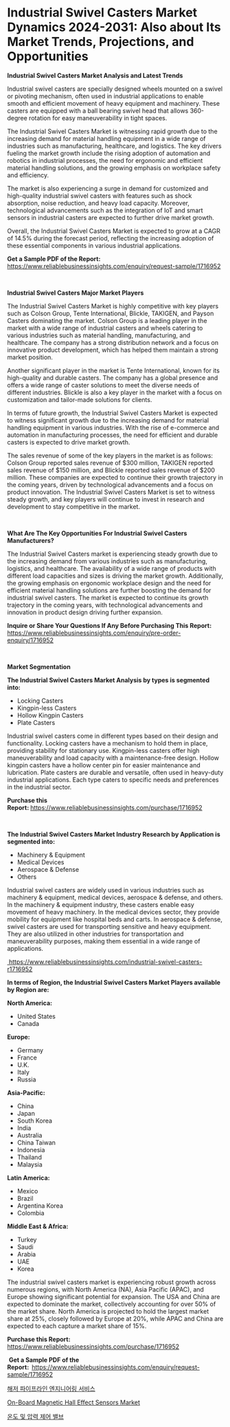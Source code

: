 <p><h1>Industrial Swivel Casters Market Dynamics 2024-2031: Also about Its Market Trends, Projections, and Opportunities</h1></p><p><strong>Industrial Swivel Casters Market Analysis and Latest Trends</strong></p>
<p><p>Industrial swivel casters are specially designed wheels mounted on a swivel or pivoting mechanism, often used in industrial applications to enable smooth and efficient movement of heavy equipment and machinery. These casters are equipped with a ball bearing swivel head that allows 360-degree rotation for easy maneuverability in tight spaces.</p><p>The Industrial Swivel Casters Market is witnessing rapid growth due to the increasing demand for material handling equipment in a wide range of industries such as manufacturing, healthcare, and logistics. The key drivers fueling the market growth include the rising adoption of automation and robotics in industrial processes, the need for ergonomic and efficient material handling solutions, and the growing emphasis on workplace safety and efficiency.</p><p>The market is also experiencing a surge in demand for customized and high-quality industrial swivel casters with features such as shock absorption, noise reduction, and heavy load capacity. Moreover, technological advancements such as the integration of IoT and smart sensors in industrial casters are expected to further drive market growth.</p><p>Overall, the Industrial Swivel Casters Market is expected to grow at a CAGR of 14.5% during the forecast period, reflecting the increasing adoption of these essential components in various industrial applications.</p></p>
<p><strong>Get a Sample PDF of the Report:&nbsp;</strong> <a href="https://www.reliablebusinessinsights.com/enquiry/request-sample/1716952">https://www.reliablebusinessinsights.com/enquiry/request-sample/1716952</a></p>
<p>&nbsp;</p>
<p><strong>Industrial Swivel Casters Major Market Players</strong></p>
<p><p>The Industrial Swivel Casters Market is highly competitive with key players such as Colson Group, Tente International, Blickle, TAKIGEN, and Payson Casters dominating the market. Colson Group is a leading player in the market with a wide range of industrial casters and wheels catering to various industries such as material handling, manufacturing, and healthcare. The company has a strong distribution network and a focus on innovative product development, which has helped them maintain a strong market position.</p><p>Another significant player in the market is Tente International, known for its high-quality and durable casters. The company has a global presence and offers a wide range of caster solutions to meet the diverse needs of different industries. Blickle is also a key player in the market with a focus on customization and tailor-made solutions for clients.</p><p>In terms of future growth, the Industrial Swivel Casters Market is expected to witness significant growth due to the increasing demand for material handling equipment in various industries. With the rise of e-commerce and automation in manufacturing processes, the need for efficient and durable casters is expected to drive market growth.</p><p>The sales revenue of some of the key players in the market is as follows: Colson Group reported sales revenue of $300 million, TAKIGEN reported sales revenue of $150 million, and Blickle reported sales revenue of $200 million. These companies are expected to continue their growth trajectory in the coming years, driven by technological advancements and a focus on product innovation. The Industrial Swivel Casters Market is set to witness steady growth, and key players will continue to invest in research and development to stay competitive in the market.</p></p>
<p>&nbsp;</p>
<p><strong>What Are The Key Opportunities For Industrial Swivel Casters Manufacturers?</strong></p>
<p><p>The Industrial Swivel Casters market is experiencing steady growth due to the increasing demand from various industries such as manufacturing, logistics, and healthcare. The availability of a wide range of products with different load capacities and sizes is driving the market growth. Additionally, the growing emphasis on ergonomic workplace design and the need for efficient material handling solutions are further boosting the demand for industrial swivel casters. The market is expected to continue its growth trajectory in the coming years, with technological advancements and innovation in product design driving further expansion.</p></p>
<p><strong>Inquire or Share Your Questions If Any Before Purchasing This Report:</strong> <a href="https://www.reliablebusinessinsights.com/enquiry/pre-order-enquiry/1716952">https://www.reliablebusinessinsights.com/enquiry/pre-order-enquiry/1716952</a></p>
<p>&nbsp;</p>
<p><strong>Market Segmentation</strong></p>
<p><strong>The Industrial Swivel Casters Market Analysis by types is segmented into:</strong></p>
<p><ul><li>Locking Casters</li><li>Kingpin-less Casters</li><li>Hollow Kingpin Casters</li><li>Plate Casters</li></ul></p>
<p><p>Industrial swivel casters come in different types based on their design and functionality. Locking casters have a mechanism to hold them in place, providing stability for stationary use. Kingpin-less casters offer high maneuverability and load capacity with a maintenance-free design. Hollow kingpin casters have a hollow center pin for easier maintenance and lubrication. Plate casters are durable and versatile, often used in heavy-duty industrial applications. Each type caters to specific needs and preferences in the industrial sector.</p></p>
<p><strong>Purchase this Report:&nbsp;</strong><a href="https://www.reliablebusinessinsights.com/purchase/1716952">https://www.reliablebusinessinsights.com/purchase/1716952</a></p>
<p>&nbsp;</p>
<p><strong>The Industrial Swivel Casters Market Industry Research by Application is segmented into:</strong></p>
<p><ul><li>Machinery & Equipment</li><li>Medical Devices</li><li>Aerospace & Defense</li><li>Others</li></ul></p>
<p><p>Industrial swivel casters are widely used in various industries such as machinery & equipment, medical devices, aerospace & defense, and others. In the machinery & equipment industry, these casters enable easy movement of heavy machinery. In the medical devices sector, they provide mobility for equipment like hospital beds and carts. In aerospace & defense, swivel casters are used for transporting sensitive and heavy equipment. They are also utilized in other industries for transportation and maneuverability purposes, making them essential in a wide range of applications.</p></p>
<p><a href="https://www.reliablebusinessinsights.com/industrial-swivel-casters-r1716952">&nbsp;https://www.reliablebusinessinsights.com/industrial-swivel-casters-r1716952</a></p>
<p><strong>In terms of Region, the Industrial Swivel Casters Market Players available by Region are:</strong></p>
<p>
    <p> <strong> North America: </strong>
        <ul>
            <li>United States</li>
            <li>Canada</li>
        </ul>
        </p> 
    <p> <strong> Europe: </strong>
        <ul>
            <li>Germany</li>
            <li>France</li>
            <li>U.K.</li>
            <li>Italy</li>
            <li>Russia</li>
        </ul>
        </p> 
    <p> <strong> Asia-Pacific: </strong>
        <ul>
            <li>China</li>
            <li>Japan</li>
            <li>South Korea</li>
            <li>India</li>
            <li>Australia</li>
            <li>China Taiwan</li>
            <li>Indonesia</li>
            <li>Thailand</li>
            <li>Malaysia</li>
        </ul>
        </p> 
    <p> <strong> Latin America: </strong>
        <ul>
            <li>Mexico</li>
            <li>Brazil</li>
            <li>Argentina Korea</li>
            <li>Colombia</li>
        </ul>
        </p> 
    <p> <strong> Middle East & Africa: </strong>
        <ul>
            <li>Turkey</li>
            <li>Saudi</li>
            <li>Arabia</li>
            <li>UAE</li>
            <li>Korea</li>
        </ul>
    </p>
    </p>
<p><p>The industrial swivel casters market is experiencing robust growth across numerous regions, with North America (NA), Asia Pacific (APAC), and Europe showing significant potential for expansion. The USA and China are expected to dominate the market, collectively accounting for over 50% of the market share. North America is projected to hold the largest market share at 25%, closely followed by Europe at 20%, while APAC and China are expected to each capture a market share of 15%.</p></p>
<p><strong>Purchase this Report: </strong><a href="https://www.reliablebusinessinsights.com/purchase/1716952">https://www.reliablebusinessinsights.com/purchase/1716952</a></p>
<p>&nbsp;<strong>Get a Sample PDF of the Report:&nbsp;&nbsp;</strong><a href="https://www.reliablebusinessinsights.com/enquiry/request-sample/1716952">https://www.reliablebusinessinsights.com/enquiry/request-sample/1716952</a></p>
<p><strong></strong></p>
<p><p><a href="https://github.com/durgin521/Market-Research-Report-List-1/blob/main/7692564101648.md">해저 파이프라인 엔지니어링 서비스</a></p><p><a href="https://issuu.com/reportprime-2/docs/on-board-magnetic-hall-effect-sensors-market-size-">On-Board Magnetic Hall Effect Sensors Market</a></p><p><a href="https://github.com/Evans21Bill/Market-Research-Report-List-1/blob/main/2204981101649.md">온도 및 압력 제어 밸브</a></p></p>